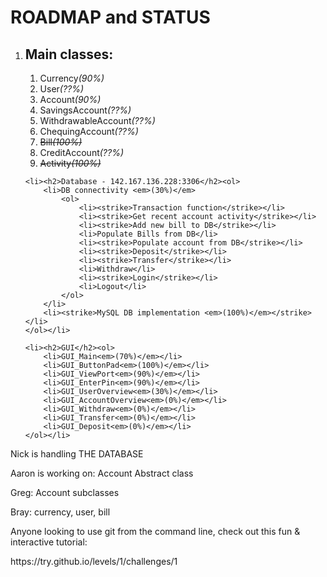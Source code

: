 <h1>ROADMAP and STATUS</h1>

<ol>
	<li><h2>Main classes:</h2><ol>
		<li>Currency<em>(90%)</em></li>
		<li>User<em>(??%)</em></li>
		<li>Account<em>(90%)</em></li>
		<li>SavingsAccount<em>(??%)</em></li>
		<li>WithdrawableAccount<em>(??%)</em></li>
		<li>ChequingAccount<em>(??%)</em></li>
		<li><strike>Bill<em>(100%)</em></strike></li>
		<li>CreditAccount<em>(??%)</em></li>
		<li><strike>Activity<em>(100%)</em></strike></li>
	</ol></li>
	
    <li><h2>Database - 142.167.136.228:3306</h2><ol>
		<li>DB connectivity <em>(30%)</em>
			<ol>
				<li><strike>Transaction function</strike></li>
				<li><strike>Get recent account activity</strike></li>
				<li><strike>Add new bill to DB</strike></li>
				<li>Populate Bills from DB</li>
				<li><strike>Populate account from DB</strike></li>
				<li><strike>Deposit</strike></li>
				<li><strike>Transfer</strike></li>
				<li>Withdraw</li>
				<li><strike>Login</strike></li>
				<li>Logout</li>
			</ol>
		</li>
		<li><strike>MySQL DB implementation <em>(100%)</em></strike></li>
	</ol></li>
	
	<li><h2>GUI</h2><ol>
		<li>GUI_Main<em>(70%)</em></li>
		<li>GUI_ButtonPad<em>(100%)</em></li>
		<li>GUI_ViewPort<em>(90%)</em></li>
		<li>GUI_EnterPin<em>(90%)</em></li>
		<li>GUI_UserOverview<em>(30%)</em></li>
		<li>GUI_AccountOverview<em>(0%)</em></li>
		<li>GUI_Withdraw<em>(0%)</em></li>
		<li>GUI_Transfer<em>(0%)</em></li>
		<li>GUI_Deposit<em>(0%)</em></li>
	</ol></li>
</ol>

<p>Nick is handling THE DATABASE</p>
<p>Aaron is working on: Account Abstract class</p>
<p>Greg: Account subclasses</p>
<p>Bray: currency, user, bill</p>

<p>Anyone looking to use git from the command line, check out this fun & interactive tutorial:</p>
https://try.github.io/levels/1/challenges/1
